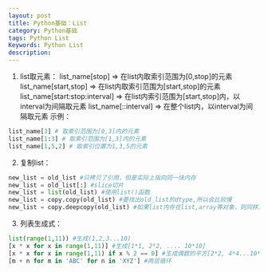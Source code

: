 ```yaml
---
layout: post
title: Python基础：List
category: Python基础
tags: Python List
Keywords: Python List
description:
---
```


1. list取元素：
list_name[stop] => 在list内取索引范围为[0,stop]的元素
list_name[start,stop] => 在list内取索引范围为[start,stop]的元素
list_name[start:stop:interval] => 在list内索引范围为[start,stop]内，以interval为间隔取元素
list_name[::interval] => 在整个list内，以interval为间隔取元素
示例：
```python
list_name[3] # 取索引范围为[0,3]内的元素
list_name[1:3] # 取索引范围为[1,3]内的元素
list_name[1,5,2] # 取索引位置为1,3,5的元素
```
2. 复制list：
```python
new_list = old_list #只拷贝了引用，但是实际上指向同一块内存
new_list = old_list[:] #slice切片
new_list = list(old_list) #使用list()函数
new_list = copy.copy(old_list) #要找出old_list的dtype,所以会比较慢
new_list = copy.deepcopy(old_list) #如果list内存在list,array等对象，则同样对其进行拷贝
```
3. 列表生成式：
```python
list(range(1,11)) #生成(1,2,3...10)
[x * x for x in range(1,11)] #生成[1*1, 2*2, .... 10*10]
[x * x for x in range(1,11) if x % 2 == 0] #生成偶数的平方[2*2, 4*4...10*10]
[m + n for m in 'ABC' for n in 'XYZ'] #两层循环
```
